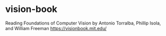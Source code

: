 # vision-book

Reading 
Foundations of Computer Vision
by 
Antonio Torralba, Phillip Isola, and William Freeman 
https://visionbook.mit.edu/

